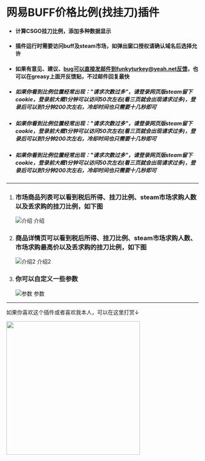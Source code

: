 # 网易BUFF价格比例(找挂刀)插件

* #### 计算CSGO挂刀比例，添加多种数据显示

* #### 插件运行时需要访问buff及steam市场，如弹出窗口授权请确认域名后选择允许

* #### 如果有意见、建议、bug可以直接发邮件到funkyturkey@yeah.net反馈，也可以在greasy上面开反馈贴，不过邮件回复最快

* ##### 如果你看到比例位置经常出现："请求次数过多"，请登录网页版steam留下cookie，登录前大概1分钟可以访问50次左右(看三页就会出现请求过多)，登录后可以到1分钟200次左右，冷却时间也只需要十几秒即可

* ##### 如果你看到比例位置经常出现："请求次数过多"，请登录网页版steam留下cookie，登录前大概1分钟可以访问50次左右(看三页就会出现请求过多)，登录后可以到1分钟200次左右，冷却时间也只需要十几秒即可

* ##### 如果你看到比例位置经常出现："请求次数过多"，请登录网页版steam留下cookie，登录前大概1分钟可以访问50次左右(看三页就会出现请求过多)，登录后可以到1分钟200次左右，冷却时间也只需要十几秒即可
---

1. ### 市场商品列表可以看到税后所得、挂刀比例、steam市场求购人数以及丢求购的挂刀比例，如下图  
   ![介绍 介绍](https://gitee.com/pronax/self-use-oil-warehouse/raw/master/%E7%BD%91%E6%98%93BUFF%E4%BB%B7%E6%A0%BC%E6%AF%94%E4%BE%8B(%E6%89%BE%E6%8C%82%E5%88%80)%E6%8F%92%E4%BB%B6/%E4%BB%8B%E7%BB%8D1.png)    
2. ### 商品详情页可以看到税后所得、挂刀比例、steam市场求购人数、市场求购最高价以及丢求购的挂刀比例，如下图  
   ![介绍2 介绍2](https://gitee.com/pronax/self-use-oil-warehouse/raw/master/%E7%BD%91%E6%98%93BUFF%E4%BB%B7%E6%A0%BC%E6%AF%94%E4%BE%8B(%E6%89%BE%E6%8C%82%E5%88%80)%E6%8F%92%E4%BB%B6/%E4%BB%8B%E7%BB%8D2.png)
3. ### 你可以自定义一些参数  
   ![参数 参数](https://gitee.com/pronax/self-use-oil-warehouse/raw/master/%E7%BD%91%E6%98%93BUFF%E4%BB%B7%E6%A0%BC%E6%AF%94%E4%BE%8B(%E6%89%BE%E6%8C%82%E5%88%80)%E6%8F%92%E4%BB%B6/%E4%BB%8B%E7%BB%8D3.png)

---

如果你喜欢这个插件或者喜欢我本人，可以在这里打赏↓

<img src="https://gitee.com/pronax/self-use-oil-warehouse/raw/master/donate.png"  height="350" width="350">